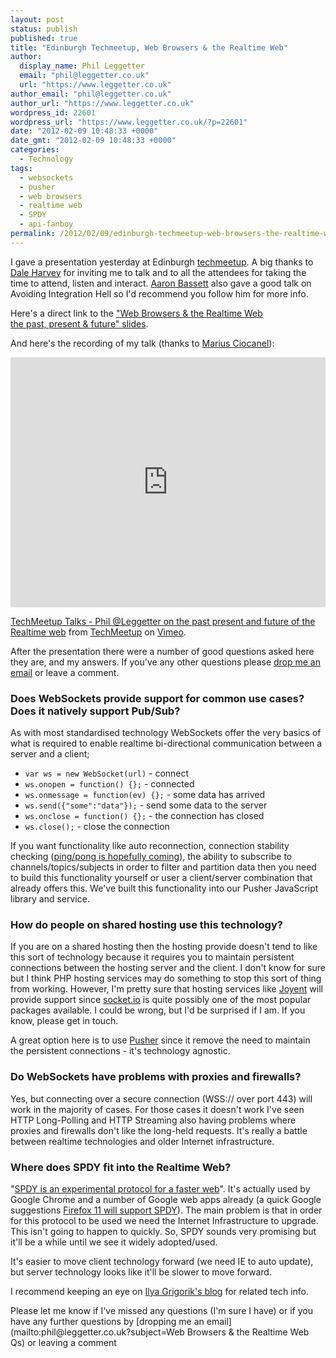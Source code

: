 ```yaml
---
layout: post
status: publish
published: true
title: "Edinburgh Techmeetup, Web Browsers & the Realtime Web"
author:
  display_name: Phil Leggetter
  email: "phil@leggetter.co.uk"
  url: "https://www.leggetter.co.uk"
author_email: "phil@leggetter.co.uk"
author_url: "https://www.leggetter.co.uk"
wordpress_id: 22601
wordpress_url: "https://www.leggetter.co.uk/?p=22601"
date: "2012-02-09 10:48:33 +0000"
date_gmt: "2012-02-09 10:48:33 +0000"
categories:
  - Technology
tags:
  - websockets
  - pusher
  - web browsers
  - realtime web
  - SPDY
  - api-fanboy
permalink: /2012/02/09/edinburgh-techmeetup-web-browsers-the-realtime-web.html
---
```


<p>I gave a presentation yesterday at Edinburgh <a href="http://techmeetup.co.uk/">techmeetup</a>. A big thanks to <a href="https://twitter.com/daleharvey">Dale Harvey</a> for inviting me to talk and to all the attendees for taking the time to attend, listen and interact. <a href="http://twitter.com/aaronbassett">Aaron Bassett</a> also gave a good talk on Avoiding Integration Hell so I'd recommend you follow him for more info.</p>

<p>Here's a direct link to the <a href="/pres/techmeetup_edi_2012-02-08/">"Web Browsers &amp; the Realtime Web<br />
the past, present &amp; future" slides</a>.</p>
<p>And here's the recording of my talk (thanks to <a href="http://twitter.com/MariusCiocanel">Marius Ciocanel</a>):</p>
<p><iframe src="http://player.vimeo.com/video/36602961?title=0&amp;byline=0&amp;portrait=0" width="100%" height="400" frameborder="0" webkitAllowFullScreen mozallowfullscreen allowFullScreen></iframe></p>
<p><a href="http://vimeo.com/36602961">TechMeetup Talks - Phil @Leggetter on the past present and future of the Realtime web</a> from <a href="http://vimeo.com/techmeetup">TechMeetup</a> on <a href="http://vimeo.com">Vimeo</a>.</p>
<p>After the presentation there were a number of good questions asked here they are, and my answers. If you've any other questions please <a href="mailto:phil@leggetter.co.uk?subject=Web Browsers & the Realtime Web Qs">drop me an email</a> or leave a comment.</p>
<h3>Does WebSockets provide support for common use cases? Does it natively support Pub/Sub?</h3>
<p>As with most standardised technology WebSockets offer the very basics of what is required to enable realtime bi-directional communication between a server and a client;</p>
<ul>
<li><code>var ws = new WebSocket(url)</code> - connect</li>
<li><code>ws.onopen = function() {};</code> - connected</li>
<li><code>ws.onmessage = function(ev) {};</code> - some data has arrived</li>
<li><code>ws.send({"some":"data"});</code> - send some data to the server</li>
<li><code>ws.onclose = function() {};</code> - the connection has closed</li>
<li><code>ws.close();</code> - close the connection</li>
</ul>
<p>If you want functionality like auto reconnection, connection stability checking (<a href="http://www.whatwg.org/specs/web-apps/current-work/multipage/network.html#ping-and-pong-frames">ping/pong is hopefully coming</a>), the ability to subscribe to channels/topics/subjects in order to filter and partition data then you need to build this functionality yourself or user a client/server combination that already offers this. We've built this functionality into our Pusher JavaScript library and service.</p>
<h3>How do people on shared hosting use this technology?</h3>
<p>If you are on a shared hosting then the hosting provide doesn't tend to like this sort of technology because it requires you to maintain persistent connections between the hosting server and the client. I don't know for sure but I think PHP hosting services may do something to stop this sort of thing from working. However, I'm pretty sure that hosting services like <a href="http://www.joyent.com/">Joyent</a> will provide support since <a href="http://socket.io">socket.io</a> is quite possibly one of the most popular packages available. I could be wrong, but I'd be surprised if I am. If you know, please get in touch.</p>
<p>A great option here is to use <a href="http://pusher.com">Pusher</a> since it remove the need to maintain the persistent connections - it's technology agnostic.</p>
<h3>Do WebSockets have problems with proxies and firewalls?</h3>
<p>Yes, but connecting over a secure connection (WSS:// over port 443) will work in the majority of cases. For those cases it doesn't work I've seen HTTP Long-Polling and HTTP Streaming also having problems where proxies and firewalls don't like the long-held requests. It's really a battle between realtime technologies and older Internet infrastructure.</p>
<h3>Where does SPDY fit into the Realtime Web?</h3>
<p>"<a href="http://www.chromium.org/spdy/spdy-whitepaper">SPDY is an experimental protocol for a faster web</a>". It's actually used by Google Chrome and a number of Google web apps already (a quick Google suggestions <a href="http://www.datamation.com/open-source/firefox-11-gets-spdy.html">Firefox 11 will support SPDY</a>). The main problem is that in order for this protocol to be used we need the Internet Infrastructure to upgrade. This isn't going to happen to quickly. So, SPDY sounds very promising but it'll be a while until we see it widely adopted/used.</p>
<p>It's easier to move client technology forward (we need IE to auto update), but server technology looks like it'll be slower to move forward.</p>
<p>I recommend keeping an eye on <a href="http://www.igvita.com/2011/04/07/life-beyond-http-11-googles-spdy/">Ilya Grigorik's blog</a> for related tech info.</p>
<p>Please let me know if I've missed any questions (I'm sure I have) or if you have any further questions by [dropping me an email](mailto:phil@leggetter.co.uk?subject=Web Browsers &amp; the Realtime Web Qs) or leaving a comment</p>
